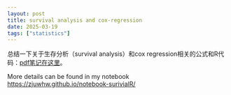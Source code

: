 ```yaml
---
layout: post
title: survival analysis and cox-regression
date: 2025-03-19
tags: ["statistics"]
---
```


总结一下关于生存分析（survival analysis）和cox regression相关的公式和R代码：[pdf笔记在这里](/rmd/basic_equations.pdf)。

More details can be found in my notebook
<https://zjuwhw.github.io/notebook-surivialR/>


